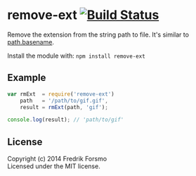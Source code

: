 # remove-ext [![Build Status](https://secure.travis-ci.org/frozzare/remove-ext.png?branch=master)](http://travis-ci.org/frozzare/remove-ext)

Remove the extension from the string path to file. It's similar to [path.basename](http://nodejs.org/api/path.html#path_path_basename_p_ext).

Install the module with: `npm install remove-ext`

## Example

```javascript
var rmExt  = require('remove-ext')
    path   = '/path/to/gif.gif',
    result = rmExt(path, 'gif');

console.log(result); // 'path/to/gif'
```

## License
Copyright (c) 2014 Fredrik Forsmo  
Licensed under the MIT license.
